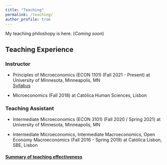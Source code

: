 ```yaml
---
title: "Teaching"
permalink: /teaching/
author_profile: true
---
```


My teaching philoshopy is here. (_Coming soon_)

## Teaching Experience

### Instructor

- Principles of Microeconomics (ECON 1101) (Fall 2021 - Present) at University of Minnesota, Minneapolis, MN \
  [Syllabus](/assets/teaching/syllabi/Syllabus_Fall2023.pdf)
  
- Microeconomics (Fall 2018) at Católica Human Sciences, Lisbon


### Teaching Assistant

- Intermediate Microeconomics (ECON 3101) (Fall 2020 / Spring 2021) at University of Minnesota, Minneapolis, MN

- Intermediate Microeconomics, Intermediate Macroeconomics, Open Economy Macroeconomics (Fall 2016 - Spring 2019) at Católica Lisbon, SBE, Lisbon


#### [Summary of teaching effectiveness](/assets/teaching/syllabi/Syllabus_Fall2023.pdf)

